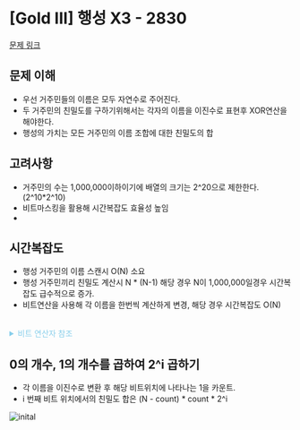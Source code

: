 # [Gold III] 행성 X3 - 2830 

[문제 링크](https://www.acmicpc.net/problem/2830) 


## 문제 이해
- 우선 거주민들의 이름은 모두 자연수로 주어진다.
- 두 거주민의 친밀도를 구하기위해서는 각자의 이름을 이진수로 표현후 XOR연산을 해야한다.
- 행성의 가치는 모든 거주민의 이름 조합에 대한 친밀도의 합

## 고려사항
- 거주민의 수는 1,000,000이하이기에 배열의 크기는 2^20으로 제한한다.(2^10*2^10)
- 비트마스킹을 활용해 시간복잡도 효율성 높임
- 

## 시간복잡도
- 행성 거주민의 이름 스캔시 O(N) 소요
- 행성 거주민끼리 친밀도 계산시 N * (N-1) 해당 경우 N이 1,000,000일경우 시간복잡도 급수적으로 증가.
- 비트연산을 사용해 각 이름을 한번씩 계산하게 변경, 해당 경우 시간복잡도 O(N)
<br>
<details><summary style="color:skyblue">비트 연산자 참조</summary>
<p>

**사용된 비트 이동 연산자**

- '&'   : AND 연산자. 두 이진수의 해당 자릿수가 모두 1일때만 1 반환 
- '^'   : XOR 연산자. 두 이진수의 해당 자릿수가 다르면1, 같으면 0 반환
- '<<'  : 왼쪽 시프트 연산자. 주어진 수를 왼쪽으로 지정된 비트 수만큼 이동.
- '>>'  : 오른쪽 시프트 연산자. 주어진 수를 오른쪽으로 지정된 비트 수만큼 이동.
- '>>=' : 오른쪽 시프트 할당 연산자 (아래코드참조.)

```java
int name = 19; //예시
// >>= 연산자 사용예시
for (int i = 0; i < 5; i++) { // 19는 5비트 이므로 예시로 5회 반복
    System.out.println("Before shift: " + name);
    name >>= 1;
    System.out.println("After shift: " + name);
}
```
```mathematica
/**
* 실행결과
* 괄호안은 2진수표기
**/
Before shift: 19 (10011)
After  shift: 9  (01001)
Before shift: 9  (01001)
After  shift: 4  (00100)
Before shift: 4  (00100)
After  shift: 2  (00010)
Before shift: 2  (00010)
After  shift: 1  (00001)
Before shift: 1  (00001)
After  shift: 0  (00000)
```

</p>
</details>


## 0의 개수, 1의 개수를 곱하여 2^i 곱하기
- 각 이름을 이진수로 변환 후 해당 비트위치에 나타나는 1을 카운트.
- i 번째 비트 위치에서의 친밀도 합은 (N - count) * count * 2^i

![inital](https://github.com/SeongJunBlog/algorithm-and-data-structure/assets/92978646/8f969312-6515-4310-827b-4a7fedd95728)





<br><br>
 
